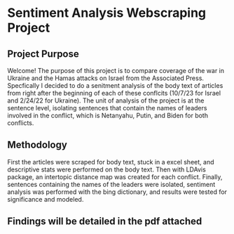 # Sentiment Analysis Webscraping Project
## Project Purpose
Welcome! The purpose of this project is to compare coverage of the war in Ukraine and the Hamas attacks on Israel from the Associated Press. Specfically I decided to do a senitment analysis of the body text of articles from right after the beginning of each of these conflcits (10/7/23 for Israel and 2/24/22 for Ukraine). The unit of analysis of the project is at the sentence level, isolating sentences that contain the names of leaders involved in the conflict, which is Netanyahu, Putin, and Biden for both conflicts.

## Methodology
First the articles were scraped for body text, stuck in a excel sheet, and descriptive stats were performed on the body text. 
Then with LDAvis package, an intertopic distance map was created for each conflict.
Finally, sentences containing the names of the leaders were isolated, sentiment analysis was performed with the bing dictionary, and results were tested for significance and modeled.

## Findings will be detailed in the pdf attached
